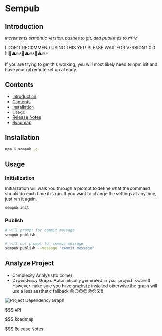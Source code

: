 # Sempub

## Introduction

*increments semantic version, pushes to git, and publishes to NPM*

I DON'T RECOMMEND USING THIS YET! PLEASE WAIT FOR VERSION 1.0.0 !!!🚨⚠️🔥⚡🚨⚠️🔥⚡🚨⚠️🔥⚡

If you are trying to get this working, you will most likely need to npm init and have your git remote set up already.

## Contents

* [Introduction](#introduction)
* [Contents](#contents)
* [Installation](#installation)
* [Usage](#usage)
* [Release Notes](#release-notes)
* [Roadmap](#roadmap)

## Installation

```bash
npm i sempub -g
```

## Usage

### Initialization

Initialization will walk you through a prompt to define what the command should do each time it is run. If you want to change the settings at any time, just run it again.

```bash
sempub init
```

### Publish

```bash
# will prompt for commit message
sempub publish

# will not prompt for commit message
sempub publish --message "commit message"
```

## Analyze Project

* Complexity Analysis(to come)
* Dependency Graph. Automatically generated in your project root🔥🔥!! However make sure you have `graphviz` installed otherwise the graph will use a less aesthetic fallback 🙃😏😒😌😮😯😲!!

![Project Dependency Graph](https://raw.githubusercontent.com/mithrayls/sempub/master/dependencies.svg?sanitize=true)

$$$ API

$$$ Roadmap

$$$ Release Notes
